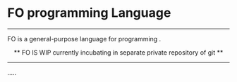 <p align="center">
   <h1> <b> FO programming Language</b> </h1>
</p>



<hr>


FO is a general-purpose language for programming .

<p align="center">  ** FO IS WIP currently incubating in separate private repository of git **  </p>

<hr>



.....
